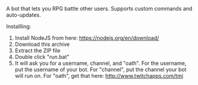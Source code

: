 A bot that lets you RPG battle other users. 
Supports custom commands and auto-updates.

Installling:
1. Install NodeJS from here: 
https://nodejs.org/en/download/
2. Download this archive 
3. Extract the ZIP file
4. Double click "run.bat"
5. It will ask you for a username, channel, and "oath". For the username, put the username of your bot. For "channel", put the channel your bot will run on. For "oath", get that here:
http://www.twitchapps.com/tmi

